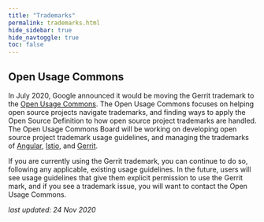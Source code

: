 ```yaml
---
title: "Trademarks"
permalink: trademarks.html
hide_sidebar: true
hide_navtoggle: true
toc: false
---
```


## Open Usage Commons

In July 2020, Google announced it would be moving the Gerrit trademark
to the [Open Usage Commons](https://openusage.org/). The Open Usage
Commons focuses on helping open source projects navigate trademarks,
and finding ways to apply the Open Source Definition to how open
source project trademarks are handled. The Open Usage Commons Board
will be working on developing open source project trademark usage
guidelines, and managing the trademarks of [Angular](https://angularjs.org/),
[Istio](https://istio.io/), and [Gerrit](https://www.gerritcodereview.com/).

If you are currently using the Gerrit trademark, you can continue to
do so, following any applicable, existing usage guidelines. In the
future, users will see usage guidelines that give them explicit
permission to use the Gerrit mark, and if you see a trademark issue,
you will want to contact the Open Usage Commons.

_last updated: 24 Nov 2020_
